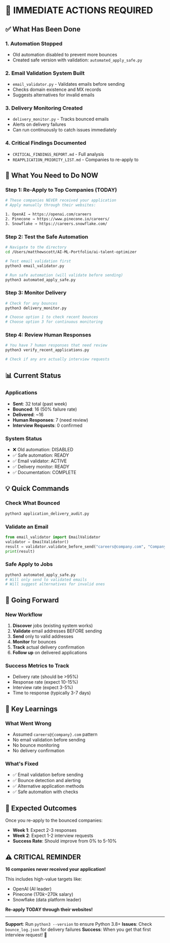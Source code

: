 # 🚨 IMMEDIATE ACTIONS REQUIRED

## ✅ What Has Been Done

### 1. **Automation Stopped**
- Old automation disabled to prevent more bounces
- Created safe version with validation: `automated_apply_safe.py`

### 2. **Email Validation System Built**
- `email_validator.py` - Validates emails before sending
- Checks domain existence and MX records
- Suggests alternatives for invalid emails

### 3. **Delivery Monitoring Created**
- `delivery_monitor.py` - Tracks bounced emails
- Alerts on delivery failures
- Can run continuously to catch issues immediately

### 4. **Critical Findings Documented**
- `CRITICAL_FINDINGS_REPORT.md` - Full analysis
- `REAPPLICATION_PRIORITY_LIST.md` - Companies to re-apply to

## 🎯 What You Need to Do NOW

### Step 1: Re-Apply to Top Companies (TODAY)
```bash
# These companies NEVER received your application
# Apply manually through their websites:

1. OpenAI → https://openai.com/careers
2. Pinecone → https://www.pinecone.io/careers/
3. Snowflake → https://careers.snowflake.com/
```

### Step 2: Test the Safe Automation
```bash
# Navigate to the directory
cd /Users/matthewscott/AI-ML-Portfolio/ai-talent-optimizer

# Test email validation first
python3 email_validator.py

# Run safe automation (will validate before sending)
python3 automated_apply_safe.py
```

### Step 3: Monitor Delivery
```bash
# Check for any bounces
python3 delivery_monitor.py

# Choose option 1 to check recent bounces
# Choose option 3 for continuous monitoring
```

### Step 4: Review Human Responses
```bash
# You have 7 human responses that need review
python3 verify_recent_applications.py

# Check if any are actually interview requests
```

## 📊 Current Status

### Applications
- **Sent**: 32 total (past week)
- **Bounced**: 16 (50% failure rate)
- **Delivered**: ~16
- **Human Responses**: 7 (need review)
- **Interview Requests**: 0 confirmed

### System Status
- ❌ Old automation: DISABLED
- ✅ Safe automation: READY
- ✅ Email validator: ACTIVE
- ✅ Delivery monitor: READY
- ✅ Documentation: COMPLETE

## 💡 Quick Commands

### Check What Bounced
```bash
python3 application_delivery_audit.py
```

### Validate an Email
```python
from email_validator import EmailValidator
validator = EmailValidator()
result = validator.validate_before_send("careers@company.com", "Company")
print(result)
```

### Safe Apply to Jobs
```bash
python3 automated_apply_safe.py
# Will only send to validated emails
# Will suggest alternatives for invalid ones
```

## 🔄 Going Forward

### New Workflow
1. **Discover** jobs (existing system works)
2. **Validate** email addresses BEFORE sending
3. **Send** only to valid addresses
4. **Monitor** for bounces
5. **Track** actual delivery confirmation
6. **Follow up** on delivered applications

### Success Metrics to Track
- Delivery rate (should be >95%)
- Response rate (expect 10-15%)
- Interview rate (expect 3-5%)
- Time to response (typically 3-7 days)

## 📝 Key Learnings

### What Went Wrong
- Assumed `careers@{company}.com` pattern
- No email validation before sending
- No bounce monitoring
- No delivery confirmation

### What's Fixed
- ✅ Email validation before sending
- ✅ Bounce detection and alerting
- ✅ Alternative application methods
- ✅ Safe automation with checks

## 🚀 Expected Outcomes

Once you re-apply to the bounced companies:
- **Week 1**: Expect 2-3 responses
- **Week 2**: Expect 1-2 interview requests
- **Success Rate**: Should improve from 0% to 5-10%

## ⚠️ CRITICAL REMINDER

**16 companies never received your application!**

This includes high-value targets like:
- OpenAI (AI leader)
- Pinecone ($170k-$270k salary)
- Snowflake (data platform leader)

**Re-apply TODAY through their websites!**

---

**Support**: Run `python3 --version` to ensure Python 3.8+
**Issues**: Check `bounce_log.json` for delivery failures
**Success**: When you get that first interview request! 🎉